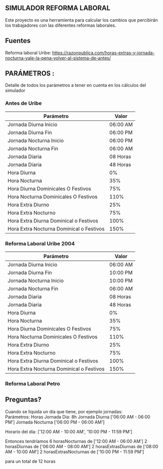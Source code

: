 
## SIMULADOR REFORMA LABORAL

Este proyecto es una herramienta para calcular los cambios que percibirán los trabajadores con las diferentes reformas laborales. 



## Fuentes

Reforma laboral Uribe: 
https://razonpublica.com/horas-extras-y-jornada-nocturna-vale-la-pena-volver-al-sistema-de-antes/




## PARÁMETROS : 

Detalle de todos los parámetros a tener en cuenta en los cálculos del simulador


### Antes de Uribe 

| Parámetro      | Valor      |
| ------------- | ------------- |
| Jornada Diurna Inicio | 06:00 AM |
| Jornada Diurna Fin| 06:00 PM |
| Jornada Nocturna Inicio | 06:00 PM |
| Jornada Nocturna Fin| 06:00 AM |
| Jornada Diaria | 08 Horas |
| Jornada Diaria | 48 Horas |
| Hora Diurna | 0% |
| Hora Nocturna | 35% |
| Hora Diurna Dominicales O Festivos | 75% |
| Hora Nocturna Dominicales O Festivos | 110% |
| Hora Extra Diurno | 25% |
| Hora Extra Nocturno | 75% |
| Hora Extra Diurna Dominical o Festivos | 100% |
| Hora Extra Nocturna Dominical o Festivos | 150% |


### Reforma Laboral Uribe 2004 

| Parámetro      | Valor      |
| ------------- | ------------- |
| Jornada Diurna Inicio | 06:00 AM |
| Jornada Diurna Fin| 10:00 PM |
| Jornada Nocturna Inicio | 10:00 PM |
| Jornada Nocturna Fin| 06:00 AM |
| Jornada Diaria | 08 Horas |
| Jornada Diaria | 48 Horas |
| Hora Diurna | 0% |
| Hora Nocturna | 35% |
| Hora Diurna Dominicales O Festivos | 75% |
| Hora Nocturna Dominicales O Festivos | 110% |
| Hora Extra Diurno | 25% |
| Hora Extra Nocturno | 75% |
| Hora Extra Diurna Dominical o Festivos | 100% |
| Hora Extra Nocturna Dominical o Festivos | 150% |

### Reforma Laboral Petro



## Preguntas? 

Cuando se liquida un día que tiene, por ejemplo jornadas:   
Parámetros: 
    Horas Jornada Dia: 8h
    Jornada Diurna ['06:00 AM - 06:00 PM']
    Jornada Nocturna ['06:00 PM - 06:00 AM']


Horario del día: ['12:00 AM - 10:00 AM', '10:00 PM - 11:59 PM']


Entonces tendríamos 
6 horasNocturnas de ['12:00 AM - 06:00 AM']
2 horasDiurnas  de ['06:00 AM - 08:00 AM']
2 horasExtrasDiurnas  de ['08:00 AM - 10:00 AM']
2 horasExtrasNocturnas  de ['10:00 PM - 11:59 PM']

para un total de 12 horas 

